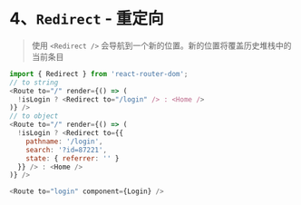 # 4、`Redirect` - 重定向

> 使用 `<Redirect />` 会导航到一个新的位置。新的位置将覆盖历史堆栈中的当前条目

```js
import { Redirect } from 'react-router-dom';
// to string
<Route to="/" render={() => (
  !isLogin ? <Redirect to="/login" /> : <Home />
)} />
// to object
<Route to="/" render={() => (
  !isLogin ? <Redirect to={{
    pathname: '/login',
    search: '?id=87221',
    state: { referrer: '' }
  }} /> : <Home />
)} />

<Route to="login" component={Login} />
```